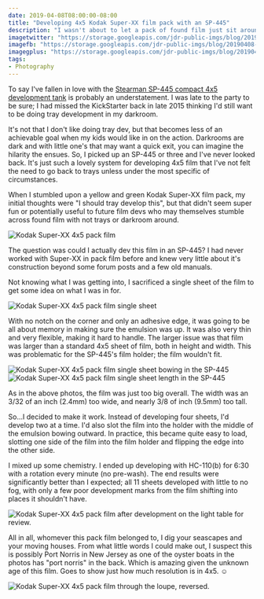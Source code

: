 ```yaml
---
date: 2019-04-08T08:00:00-08:00
title: "Developing 4x5 Kodak Super-XX film pack with an SP-445"
description: "I wasn't about to let a pack of found film just sit around, so why not explore what else the SP-445 development tank could do."
imagetwitter: "https://storage.googleapis.com/jdr-public-imgs/blog/20190408-kodak-super-xx-pack-film.jpg"
imagefb: "https://storage.googleapis.com/jdr-public-imgs/blog/20190408-kodak-super-xx-pack-film.jpg"
imagegplus: "https://storage.googleapis.com/jdr-public-imgs/blog/20190408-kodak-super-xx-pack-film.jpg"
tags:
- Photography
---
```


To say I've fallen in love with the [Stearman SP-445 compact 4x5 development tank](https://shop.stearmanpress.com/products/sp-445-compact-4x5-film-processing-system) is probably an understatement. I was late to the party to be sure; I had missed the KickStarter back in late 2015 thinking I'd still want to be doing tray development in my darkroom.

It's not that I don't like doing tray dev, but that becomes less of an achievable goal when my kids would like in on the action. Darkrooms are dark and with little one's that may want a quick exit, you can imagine the hilarity the ensues. So, I picked up an SP-445 or three and I've never looked back. It's just such a lovely system for developing 4x5 film that I've not felt the need to go back to trays unless under the most specific of circumstances.

When I stumbled upon a yellow and green Kodak Super-XX film pack, my initial thoughts were "I should tray develop this", but that didn't seem super fun or potentially useful to future film devs who may themselves stumble across found film with not trays or darkroom around.

<img src="https://storage.googleapis.com/jdr-public-imgs/blog/20190408-kodak-super-xx-pack-film.jpg" alt="Kodak Super-XX 4x5 pack film">

The question was could I actually dev this film in an SP-445? I had never worked with Super-XX in pack film before and knew very little about it's construction beyond some forum posts and a few old manuals.

Not knowing what I was getting into, I sacrificed a single sheet of the film to get some idea on what I was in for.

<img src="https://storage.googleapis.com/jdr-public-imgs/blog/20190408-kodak-super-xx-pack-film-sheet.jpg" alt="Kodak Super-XX 4x5 pack film single sheet">

With no notch on the corner and only an adhesive edge, it was going to be all about memory in making sure the emulsion was up. It was also very thin and very flexible, making it hard to handle. The larger issue was that film was larger than a standard 4x5 sheet of film, both in height and width. This was problematic for the SP-445's film holder; the film wouldn't fit.

<img src="https://storage.googleapis.com/jdr-public-imgs/blog/20190408-kodak-super-xx-pack-film-sp-445-bow.jpg" alt="Kodak Super-XX 4x5 pack film single sheet bowing in the SP-445">

<img src="https://storage.googleapis.com/jdr-public-imgs/blog/20190408-kodak-super-xx-pack-film-sp-445-length.jpg" alt="Kodak Super-XX 4x5 pack film single sheet length in the SP-445">

As in the above photos, the film was just too big overall. The width was an 3/32 of an inch (2.4mm) too wide, and nearly 3/8 of inch (9.5mm) too tall.

So...I decided to make it work. Instead of developing four sheets, I'd develop two at a time. I'd also slot the film into the holder with the middle of the emulsion bowing outward. In practice, this became quite easy to load, slotting one side of the film into the film holder and flipping the edge into the other side.

I mixed up some chemistry. I ended up developing with HC-110(b) for 6:30 with a rotation every minute (no pre-wash). The end results were significantly better than I expected; all 11 sheets developed with little to no fog, with only a few poor development marks from the film shifting into places it shouldn't have.

<img src="https://storage.googleapis.com/jdr-public-imgs/blog/20190408-kodak-super-xx-pack-film-dev-on-the-table.jpg " alt="Kodak Super-XX 4x5 pack film after development on the light table for review.">

All in all, whomever this pack film belonged to, I dig your seascapes and your moving houses. From what little words I could make out, I suspect this is possibly Port Norris in New Jersey as one of the oyster boats in the photos has "port norris" in the back. Which is amazing given the unknown age of this film. Goes to show just how much resolution is in 4x5. ☺️

<img src="https://storage.googleapis.com/jdr-public-imgs/blog/20190408-kodak-super-xx-pack-film-through-the-loupe.jpg" alt="Kodak Super-XX 4x5 pack film through the loupe, reversed.">
